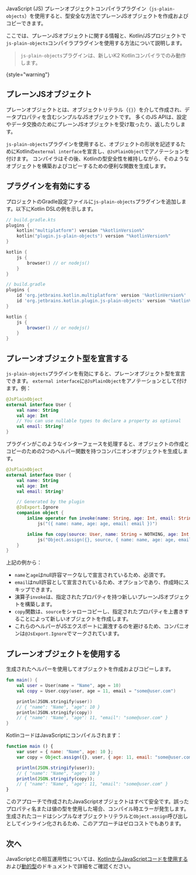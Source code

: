 [//]: # (title: JSプレーンオブジェクトコンパイラプラグイン)

<primary-label ref="experimental-general"/>

JavaScript (JS) プレーンオブジェクトコンパイラプラグイン（`js-plain-objects`）を使用すると、型安全な方法でプレーンJSオブジェクトを作成およびコピーできます。

ここでは、プレーンJSオブジェクトに関する情報と、Kotlin/JSプロジェクトで`js-plain-objects`コンパイラプラグインを使用する方法について説明します。

> `js-plain-objects`プラグインは、新しいK2 Kotlinコンパイラでのみ動作します。
>
{style="warning"}

## プレーンJSオブジェクト

プレーンオブジェクトとは、オブジェクトリテラル（`{}`）を介して作成され、データプロパティを含むシンプルなJSオブジェクトです。
多くのJS APIは、設定やデータ交換のためにプレーンJSオブジェクトを受け取ったり、返したりします。

`js-plain-objects`プラグインを使用すると、オブジェクトの形状を記述するためにKotlinの`external interface`を宣言し、`@JsPlainObject`でアノテーションを付けます。
コンパイラはその後、Kotlinの型安全性を維持しながら、そのようなオブジェクトを構築およびコピーするための便利な関数を生成します。

## プラグインを有効にする

プロジェクトのGradle設定ファイルに`js-plain-objects`プラグインを追加します。以下にKotlin DSLの例を示します。

<tabs group="js-plain-objects">
<tab title="Kotlin" group-key="kotlin">

```kotlin
// build.gradle.kts
plugins {
    kotlin("multiplatform") version "%kotlinVersion%"
    kotlin("plugin.js-plain-objects") version "%kotlinVersion%"
}

kotlin {
    js {
        browser() // or nodejs()
    }
}
```

</tab>
<tab title="Groovy" group-key="groovy">

```groovy
// build.gradle
plugins {
    id 'org.jetbrains.kotlin.multiplatform' version '%kotlinVersion%'
    id 'org.jetbrains.kotlin.plugin.js-plain-objects' version '%kotlinVersion%'
}

kotlin {
    js {
        browser() // or nodejs()
    }
}
```

</tab>
</tabs>

## プレーンオブジェクト型を宣言する

`js-plain-objects`プラグインを有効にすると、プレーンオブジェクト型を宣言できます。
`external interface`に`@JsPlainObject`をアノテーションとして付けます。例：

```kotlin
@JsPlainObject
external interface User {
    val name: String
    val age: Int
    // You can use nullable types to declare a property as optional
    val email: String? 
}
```

プラグインがこのようなインターフェースを処理すると、オブジェクトの作成とコピーのための2つのヘルパー関数を持つコンパニオンオブジェクトを生成します。

```kotlin
@JsPlainObject
external interface User {
    val name: String
    val age: Int
    val email: String?

    // Generated by the plugin
    @JsExport.Ignore
    companion object {
        inline operator fun invoke(name: String, age: Int, email: String? = NOTHING): User =
            js("({ name: name, age: age, email: email })")

        inline fun copy(source: User, name: String = NOTHING, age: Int = NOTHING, email: String? = NOTHING): User =
            js("Object.assign({}, source, { name: name, age: age, email: email })")
    }
}
```

上記の例から：

*   `name`と`age`はnull許容マークなしで宣言されているため、必須です。
*   `email`はnull許容として宣言されているため、オプションであり、作成時にスキップできます。
*   演算子`invoke`は、指定されたプロパティを持つ新しいプレーンJSオブジェクトを構築します。
*   `copy`関数は、`source`をシャローコピーし、指定されたプロパティを上書きすることによって新しいオブジェクトを作成します。
*   これらのヘルパーがJSエクスポートに漏洩するのを避けるため、コンパニオンは`@JsExport.Ignore`でマークされています。

## プレーンオブジェクトを使用する

生成されたヘルパーを使用してオブジェクトを作成およびコピーします。

```kotlin
fun main() {
    val user = User(name = "Name", age = 10)
    val copy = User.copy(user, age = 11, email = "some@user.com")

    println(JSON.stringify(user))
    // { "name": "Name", "age": 10 }
    println(JSON.stringify(copy))
    // { "name": "Name", "age": 11, "email": "some@user.com" }
}
```

KotlinコードはJavaScriptにコンパイルされます：

```javascript
function main () {
    var user = { name: "Name", age: 10 };
    var copy = Object.assign({}, user, { age: 11, email: "some@user.com" });

    println(JSON.stringify(user));
    // { "name": "Name", "age": 10 }
    println(JSON.stringify(copy));
    // { "name": "Name", "age": 11, "email": "some@user.com" }
}
```

このアプローチで作成されたJavaScriptオブジェクトはすべて安全です。誤ったプロパティ名または値の型を使用した場合、コンパイル時エラーが発生します。生成されたコードはシンプルなオブジェクトリテラルと`Object.assign`呼び出しとしてインライン化されるため、このアプローチはゼロコストでもあります。

## 次へ

JavaScriptとの相互運用性については、[KotlinからJavaScriptコードを使用する](js-interop.md)および[動的型](dynamic-type.md)のドキュメントで詳細をご確認ください。